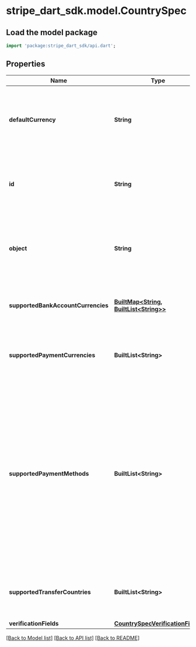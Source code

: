 # stripe_dart_sdk.model.CountrySpec

## Load the model package
```dart
import 'package:stripe_dart_sdk/api.dart';
```

## Properties
Name | Type | Description | Notes
------------ | ------------- | ------------- | -------------
**defaultCurrency** | **String** | The default currency for this country. This applies to both payment methods and bank accounts. | 
**id** | **String** | Unique identifier for the object. Represented as the ISO country code for this country. | 
**object** | **String** | String representing the object's type. Objects of the same type share the same value. | 
**supportedBankAccountCurrencies** | [**BuiltMap&lt;String, BuiltList&lt;String&gt;&gt;**](BuiltList.md) | Currencies that can be accepted in the specific country (for transfers). | 
**supportedPaymentCurrencies** | **BuiltList&lt;String&gt;** | Currencies that can be accepted in the specified country (for payments). | 
**supportedPaymentMethods** | **BuiltList&lt;String&gt;** | Payment methods available in the specified country. You may need to enable some payment methods (e.g., [ACH](https://stripe.com/docs/ach)) on your account before they appear in this list. The `stripe` payment method refers to [charging through your platform](https://stripe.com/docs/connect/destination-charges). | 
**supportedTransferCountries** | **BuiltList&lt;String&gt;** | Countries that can accept transfers from the specified country. | 
**verificationFields** | [**CountrySpecVerificationFields**](CountrySpecVerificationFields.md) |  | 

[[Back to Model list]](../README.md#documentation-for-models) [[Back to API list]](../README.md#documentation-for-api-endpoints) [[Back to README]](../README.md)


